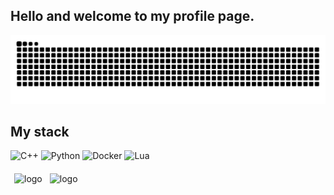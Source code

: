 Hello and welcome to my profile page.
---

<picture>
  <source media="(prefers-color-scheme: dark)" srcset="https://raw.githubusercontent.com/serpro69/serpro69/output/github-contribution-grid-snake-dark.svg">
  <source media="(prefers-color-scheme: light)" srcset="https://raw.githubusercontent.com/serpro69/serpro69/output/github-contribution-grid-snake.svg">
  <img alt="github contribution grid snake animation" src="https://raw.githubusercontent.com/serpro69/serpro69/output/github-contribution-grid-snake.svg">
</picture>
<!--generated with https://github.com/Platane/snk -->  

My stack
---

![C++](https://img.shields.io/badge/c/c++-%2300599C.svg?style=for-the-badge&logo=c%2B%2B&logoColor=white)
![Python](https://img.shields.io/badge/python-3670A0?style=for-the-badge&logo=python&logoColor=ffdd54)
![Docker](https://img.shields.io/badge/docker-%230db7ed.svg?style=for-the-badge&logo=docker&logoColor=white)
![Lua](https://img.shields.io/badge/lua-%23013243.svg?style=for-the-badge&logo=lua&logoColor=white)


<img src="https://github-readme-stats-sigma-five.vercel.app/api?username=makstag&show_icons=true&theme=github_dark" alt="logo" height="160" align="left" style="margin: 6px; margin-bottom: 20px;" />
<img src="https://github-readme-stats-sigma-five.vercel.app/api/top-langs/?username=makstag&layout=compact&theme=github_dark" alt="logo" height="160" align="left" style="margin: 6px; margin-bottom: 20px;"  />

